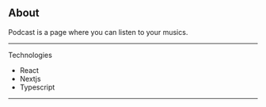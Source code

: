 ## About

Podcast is a page where you can listen to your musics.

<hr />

Technologies

- React
- Nextjs
- Typescript

<hr />